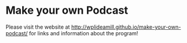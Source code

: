 # Make your own Podcast

Please visit the website at http://wplideamill.github.io/make-your-own-podcast/ for links and information about the program!
